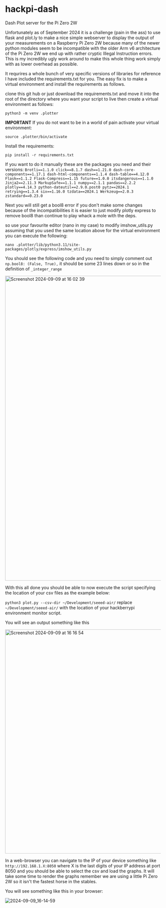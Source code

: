# hackpi-dash
Dash Plot server for the Pi Zero 2W

Unfortunately as of September 2024 it is a challenge (pain in the ass) to use flask and plot.ly to make a nice simple webserver to display the output of your measurements on a Raspberry Pi Zero 2W because many of the newer python modules seem to be incompatible with the older Arm v6 architecture of the Pi Zero 2W we end up with rather cryptic Illegal Instruction errors.  This is my incredibly ugly work around to make this whole thing work simply with as lower overhead as possible.

It requrires a whole bunch of very specific versions of libraries for reference I have included the requirements.txt for you.  The easy fix is to make a virtual environment and install the requirements as follows. 

clone this git hub or just download the requirements.txt and move it into the root of the directory where you want your script to live then create a virtual environment as follows:

`python3 -m venv .plotter`

**IMPORTANT** 
If you do not want to be in a world of pain activate your virtual environment:

`source .plotter/bin/activate`

Install the requirements:

`pip install -r requirements.txt`

If you want to do it manually these are the packages you need and their versions:
`Brotli==1.1.0
click==8.1.7
dash==1.21.0
dash-core-components==1.17.1
dash-html-components==1.1.4
dash-table==4.12.0
Flask==1.1.2
Flask-Compress==1.15
future==1.0.0
itsdangerous==1.1.0
Jinja2==2.11.3
MarkupSafe==1.1.1
numpy==2.1.1
pandas==2.2.2
plotly==4.14.3
python-dateutil==2.9.0.post0
pytz==2024.1
retrying==1.3.4
six==1.16.0
tzdata==2024.1
Werkzeug==2.0.3
zstandard==0.23.0`


Next you will still get a bool8 error if you don't make some changes because of the incompatibilities it is easier to just modify plotly express to remove bool8 than continue to play whack a mole with the deps. 

so use your favourite editor (nano in my case) to modify imshow_utils.py assuming that you used the same location above for the virtual environment you can execute the following:

`nano .plotter/lib/python3.11/site-packages/plotly/express/imshow_utils.py`

You should see the following code and you need to simply comment out `np.bool8: (False, True),` it should be some 23 lines down or so in the definition of `_integer_range`

<img width="985" alt="Screenshot 2024-09-09 at 16 02 39" src="https://github.com/user-attachments/assets/0473ef4a-adc1-44ba-b9a2-f5c82c8bb418">

With this all done you should be able to now execute the script specifying the location of your csv files as the example below:

`python3 plot.py --csv-dir ~/Development/seeed-air/` replace `~/Development/seeed-air/` with the location of your hackberrypi environment monitor script.

You will see an output something like this 

<img width="724" alt="Screenshot 2024-09-09 at 16 16 54" src="https://github.com/user-attachments/assets/82d4aa29-3c2d-4e0a-8b61-8319761667d6">

In a web-browser you can navigate to the IP of your device something like `http://192.168.1.X:8050` where X is the last digits of your IP address at port 8050 and you should be able to select the csv and load the graphs. It will take some time to render the graphs remember we are using a little Pi Zero 2W so it isn't the fastest horse in the stables. 

You will see something like this in your browser:

![2024-09-09_16-14-59](https://github.com/user-attachments/assets/8a452b06-8b6e-4330-a958-22d48ce72e75)



